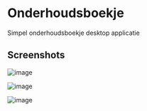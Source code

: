 # Onderhoudsboekje

Simpel onderhoudsboekje desktop applicatie

## Screenshots

![image](https://github.com/user-attachments/assets/c1b80d82-f4f6-4f16-a472-b72bf8a8dedb)

![image](https://github.com/user-attachments/assets/318df35a-c8df-4e26-a291-e11820c724f8)

![image](https://github.com/user-attachments/assets/12643d3c-280f-4f07-9e6d-81dddb3342b7)
